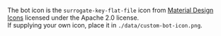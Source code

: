 The bot icon is the `surrogate-key-flat-file` icon from [Material Design Icons](https://github.com/Templarian/MaterialDesign) licensed under the Apache 2.0 license.  
If supplying your own icon, place it in `./data/custom-bot-icon.png`.